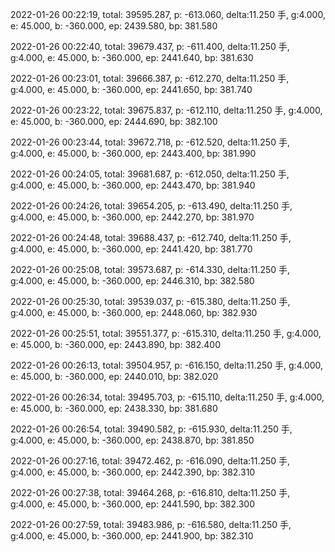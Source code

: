 2022-01-26 00:22:19, total: 39595.287, p: -613.060, delta:11.250 手, g:4.000, e: 45.000, b: -360.000, ep: 2439.580, bp: 381.580

2022-01-26 00:22:40, total: 39679.437, p: -611.400, delta:11.250 手, g:4.000, e: 45.000, b: -360.000, ep: 2441.640, bp: 381.630

2022-01-26 00:23:01, total: 39666.387, p: -612.270, delta:11.250 手, g:4.000, e: 45.000, b: -360.000, ep: 2441.650, bp: 381.740

2022-01-26 00:23:22, total: 39675.837, p: -612.110, delta:11.250 手, g:4.000, e: 45.000, b: -360.000, ep: 2444.690, bp: 382.100

2022-01-26 00:23:44, total: 39672.718, p: -612.520, delta:11.250 手, g:4.000, e: 45.000, b: -360.000, ep: 2443.400, bp: 381.990

2022-01-26 00:24:05, total: 39681.687, p: -612.050, delta:11.250 手, g:4.000, e: 45.000, b: -360.000, ep: 2443.470, bp: 381.940

2022-01-26 00:24:26, total: 39654.205, p: -613.490, delta:11.250 手, g:4.000, e: 45.000, b: -360.000, ep: 2442.270, bp: 381.970

2022-01-26 00:24:48, total: 39688.437, p: -612.740, delta:11.250 手, g:4.000, e: 45.000, b: -360.000, ep: 2441.420, bp: 381.770

2022-01-26 00:25:08, total: 39573.687, p: -614.330, delta:11.250 手, g:4.000, e: 45.000, b: -360.000, ep: 2446.310, bp: 382.580

2022-01-26 00:25:30, total: 39539.037, p: -615.380, delta:11.250 手, g:4.000, e: 45.000, b: -360.000, ep: 2448.060, bp: 382.930

2022-01-26 00:25:51, total: 39551.377, p: -615.310, delta:11.250 手, g:4.000, e: 45.000, b: -360.000, ep: 2443.890, bp: 382.400

2022-01-26 00:26:13, total: 39504.957, p: -616.150, delta:11.250 手, g:4.000, e: 45.000, b: -360.000, ep: 2440.010, bp: 382.020

2022-01-26 00:26:34, total: 39495.703, p: -615.110, delta:11.250 手, g:4.000, e: 45.000, b: -360.000, ep: 2438.330, bp: 381.680

2022-01-26 00:26:54, total: 39490.582, p: -615.930, delta:11.250 手, g:4.000, e: 45.000, b: -360.000, ep: 2438.870, bp: 381.850

2022-01-26 00:27:16, total: 39472.462, p: -616.090, delta:11.250 手, g:4.000, e: 45.000, b: -360.000, ep: 2442.390, bp: 382.310

2022-01-26 00:27:38, total: 39464.268, p: -616.810, delta:11.250 手, g:4.000, e: 45.000, b: -360.000, ep: 2441.590, bp: 382.300

2022-01-26 00:27:59, total: 39483.986, p: -616.580, delta:11.250 手, g:4.000, e: 45.000, b: -360.000, ep: 2441.900, bp: 382.310
